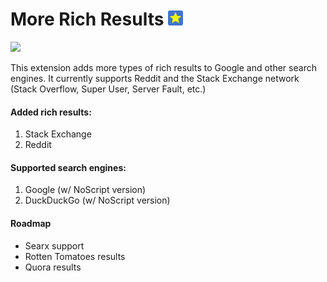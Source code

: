 # More Rich Results <img src="/public/icon_106.png" width="24">

<img src="https://i.imgur.com/u8hI0wf.png" width="60%">

This extension adds more types of rich results to Google and other search engines. It currently supports Reddit and the Stack Exchange network (Stack Overflow, Super User, Server Fault, etc.)

#### Added rich results:
 1. Stack Exchange
 2. Reddit

#### Supported search engines:
 1. Google (w/ NoScript version)
 2. DuckDuckGo (w/ NoScript version)

#### Roadmap
 - Searx support
 - Rotten Tomatoes results
 - Quora results
